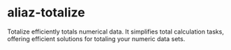 # aliaz-totalize


Totalize efficiently totals numerical data. It simplifies total calculation tasks, offering efficient solutions for totaling your numeric data sets.

